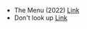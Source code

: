 - The Menu (2022) [Link](https://www.imdb.com/title/tt9764362/?ref_=adv_li_tt)
- Don't look up  [Link](https://www.imdb.com/title/tt11286314/)
